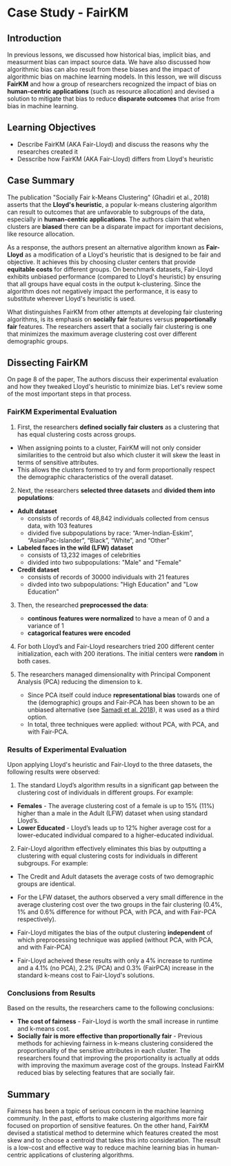 # Case Study - FairKM

## Introduction
In previous lessons, we discussed how historical bias, implicit bias, and measurment bias can impact source data. We have also discussed how algorithmic bias can also result from these biases and the impact of algorithmic bias on machine learning models. In this lesson, we will discuss __FairKM__ and how a group of researchers recognized the impact of bias on __human-centric applications__ (such as resource allocation) and devised a solution to mitigate that bias to reduce __disparate outcomes__ that arise from bias in machine learning.

## Learning Objectives
* Describe FairKM (AKA Fair-Lloyd) and discuss the reasons why the researches created it
* Desscribe how FairKM (AKA Fair-Lloyd) differs from Lloyd's heuristic

## Case Summary
The publication "Socially Fair k-Means Clustering" (Ghadiri et al., 2018) asserts that the __Lloyd's heuristic__, a popular k-means clustering algorithm can result to outcomes that are unfavorable to subgroups of the data, especially in __human-centric applications__. The authors claim that when clusters are __biased__ there can be a disparate impact for important decisions, like resource allocation.

As a response, the authors present an alternative algorithm known as __Fair-Lloyd__ as a modification of a Lloyd's heuristic that is designed to be fair and objective. It achieves this by choosing cluster centers that provide __equitable costs__ for different groups. On benchmark datasets, Fair-Lloyd exhibits unbiased performance (compared to Lloyd's heuristic) by ensuring that all groups have equal costs in the output k-clustering. Since the algorithm does not negatively impact the performance, it is easy to substitute wherever Lloyd's heuristic is used. 

What distinguishes FairKM from other attempts at developing fair clustering algorithms, is its emphasis on __socially fair__ features versus __proportionally fair__ features. The researchers assert that a socially fair clustering is one that minimizes the maximum average clustering cost over different demographic groups. 

## Dissecting FairKM
On page 8 of the paper, The authors discuss their experimental evaluation and how they tweaked Lloyd's heuristic to minimize bias. Let's review some of the most important steps in that process.

### FairKM Experimental Evaluation
1. First, the researchers __defined socially fair clusters__ as a clustering that has equal clustering costs across groups.
* When assigning points to a cluster, FairKM will not only consider similarities to the centroid but also which cluster it will skew the least in terms of sensitive attributes.
* This allows the clusters formed to try and form proportionally respect the demographic characteristics of the overall dataset. 


2. Next, the researchers __selected three datasets__ and __divided them into populations__:
* __Adult dataset__ 
    * consists of records of 48,842 individuals collected from census data, with 103 features
    * divided five subpopulations by race: “Amer-Indian-Eskim”, “AsianPac-Islander”, “Black”, “White”, and “Other”
* __Labeled faces in the wild (LFW) dataset__
    * consists of 13,232 images of celebrities
    * divided into two subpopulations: "Male" and "Female"
* __Credit dataset__
    * consists of records of 30000 individuals with 21 features
    * divded into two subpopulations: "High Education" and "Low Education"
    
    
3. Then, the researched __preprocessed the data__:
    * __continous features were normalized__ to have a mean of 0 and a variance of 1
    * __catagorical features were encoded__
    
    
4. For both Lloyd’s and Fair-Lloyd researchers tried 200 different center initialization, each with 200 iterations. The initial centers were __random__ in both cases.


5. The researchers managed dimensionality with Principal Component Analysis (PCA) reducing the dimension to k. 
    * Since PCA itself could induce __representational bias__ towards one of the (demographic) groups and Fair-PCA has been shown to be an unbiased alternative (see [Samadi et al. 2018](https://arxiv.org/abs/1811.00103)), it was used as a third option.
    * In total, three techniques were applied: without PCA, with PCA, and with Fair-PCA.
    

### Results of Experimental Evaluation
Upon applying Lloyd's heuristic and Fair-Lloyd to the three datasets, the following results were observed:

1. The standard Lloyd’s algorithm results in a significant gap between the clustering cost of individuals in different groups. For example:
* __Females__ - The average clustering cost of a female is up to 15% (11%) higher than a male in the Adult (LFW) dataset when using standard Lloyd’s.
* __Lower Educated__ - Lloyd’s leads up to 12% higher average cost for a lower-educated individual compared to a higher-educated individual.

2.  Fair-Lloyd algorithm effectively eliminates this bias by outputting a clustering with equal clustering costs for individuals in different subgroups. For example:
* The Credit and Adult datasets the average costs of two demographic groups are identical.

* For the LFW dataset, the authors observed a very small difference in the average clustering cost over the two groups in
the fair clustering (0.4%, 1% and 0.6% difference for without PCA, with PCA, and with Fair-PCA respectively). 

* Fair-Lloyd mitigates the bias of the output clustering __independent__ of which preprocessing technique was applied (without PCA, with PCA, and with Fair-PCA)

* Fair-Lloyd acheived these results with only a 4% increase to runtime and a 4.1% (no PCA), 2.2% (PCA) and 0.3% (FairPCA) increase in the standard k-means cost to Fair-Lloyd's solutions.


### Conclusions from Results
Based on the results, the researchers came to the following conclusions:

* __The cost of fairness__ - Fair-Lloyd is worth the small increase in runtime and k-means cost.  
* __Socially fair is more effective than proportionally fair__ - Previous methods for achieving fairness in k-means clustering considered the proportionality of the sensitive attributes in each cluster. The researchers found that improving the proportionality is actually at odds with improving the maximum average cost of the groups. Instead FairKM reduced bias by selecting features that are socially fair.


## Summary
Fairness has been a topic of serious concern in the machine learning community. In the past, efforts to make clustering algorithms more fair focused on proportion of sensitive features. On the other hand, FairKM devised a statistical method to determine which features created the most skew and to choose a centroid that takes this into consideration. The result is a low-cost and effective way to reduce machine learning bias in human-centric applications of clustering algorithms.